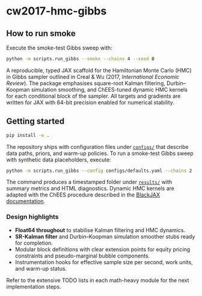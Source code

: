 # cw2017-hmc-gibbs

## How to run smoke

Execute the smoke-test Gibbs sweep with:

```bash
python -m scripts.run_gibbs --smoke --chains 4 --seed 0
```

A reproducible, typed JAX scaffold for the Hamiltonian Monte Carlo (HMC) in Gibbs sampler
outlined in Creal & Wu (2017, *International Economic Review*). The package emphasises
square-root Kalman filtering, Durbin–Koopman simulation smoothing, and ChEES-tuned dynamic
HMC kernels for each conditional block of the sampler. All targets and gradients are written
for JAX with 64-bit precision enabled for numerical stability.

## Getting started

```bash
pip install -e .
```

The repository ships with configuration files under [`configs/`](configs/) that describe data
paths, priors, and warm-up policies. To run a smoke-test Gibbs sweep with synthetic data
placeholders, execute:

```bash
python -m scripts.run_gibbs --config configs/defaults.yaml --chains 2 --seed 0
```

The command produces a timestamped folder under [`results/`](results/) with summary metrics
and HTML diagnostics. Dynamic HMC kernels are adapted with the ChEES procedure described in
the [BlackJAX documentation](https://blackjax-devs.github.io/blackjax/generated/blackjax.adaptation.chees_adaptation.html).

### Design highlights

- **Float64 throughout** to stabilise Kalman filtering and HMC dynamics.
- **SR-Kalman filter** and Durbin–Koopman simulation smoother stubs ready for completion.
- Modular block definitions with clear extension points for equity pricing constraints and
  pseudo-marginal bubble components.
- Instrumentation hooks for effective sample size per second, work units, and warm-up status.

Refer to the extensive TODO lists in each math-heavy module for the next implementation steps.

